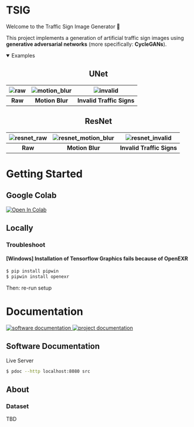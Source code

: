 # TSIG
Welcome to the Traffic Sign Image Generator 👋

This project implements a generation of artificial traffic sign images using **generative adversarial networks** (more specifically: **CycleGANs**).

<details open>
<summary>Examples</summary>

<div align=center>
<h2>UNet</h2>

![raw](https://user-images.githubusercontent.com/83597198/220124845-941839b9-3061-4f90-b1a4-943ab25b996c.gif) | ![motion_blur](https://user-images.githubusercontent.com/83597198/220123815-ad5a0949-1b44-4bf1-8921-e62346251feb.gif) | ![invalid](https://user-images.githubusercontent.com/83597198/220123835-f01edba3-22e4-4d49-8b73-36c1de62f0ff.gif) |
|:--:|:--:|:--:|
| **Raw** | **Motion Blur** | **Invalid Traffic Signs** |
</div>

<div align=center>
<h2>ResNet</h2> 

![resnet_raw](https://user-images.githubusercontent.com/83597198/220563790-d180cd2a-8e52-400b-8883-e1ccd00856c1.gif) | ![resnet_motion_blur](https://user-images.githubusercontent.com/83597198/220563976-6202825f-febd-4966-b534-9c542a21b46d.gif) | ![resnet_invalid](https://user-images.githubusercontent.com/83597198/220564027-1718936e-0521-460a-aba3-b88d605a3f12.gif) |
|:--:|:--:|:--:|
| **Raw** | **Motion Blur** | **Invalid Traffic Signs** |
</div>

</details>



# Getting Started
## Google Colab
<a href="https://colab.research.google.com/drive/1b8sW0nHd4J2G3D7BPG5zZ8DI1P8atOfP?usp=sharing"><img src="https://colab.research.google.com/assets/colab-badge.svg" alt="Open In Colab"></a>

## Locally
### Troubleshoot
#### **[Windows]** Installation of Tensorflow Graphics fails because of OpenEXR
  ```bash
  $ pip install pipwin
  $ pipwin install openexr
  ```
  Then: re-run setup

# Documentation
<p>
  <a href="doc/Software%20Documentation/src" target="_blank">
    <img alt="software documentation" src="https://img.shields.io/badge/software%20documentation-html-blue" />
  </a>
  <a href="doc/dokumentation.pdf" target="_blank">
    <img alt="project documentation" src="https://img.shields.io/badge/project%20documentation-pdf-blue" />
  </a>
</p>

## Software Documentation
Live Server
```bash
$ pdoc --http localhost:8080 src
```

## About
### Dataset
TBD
